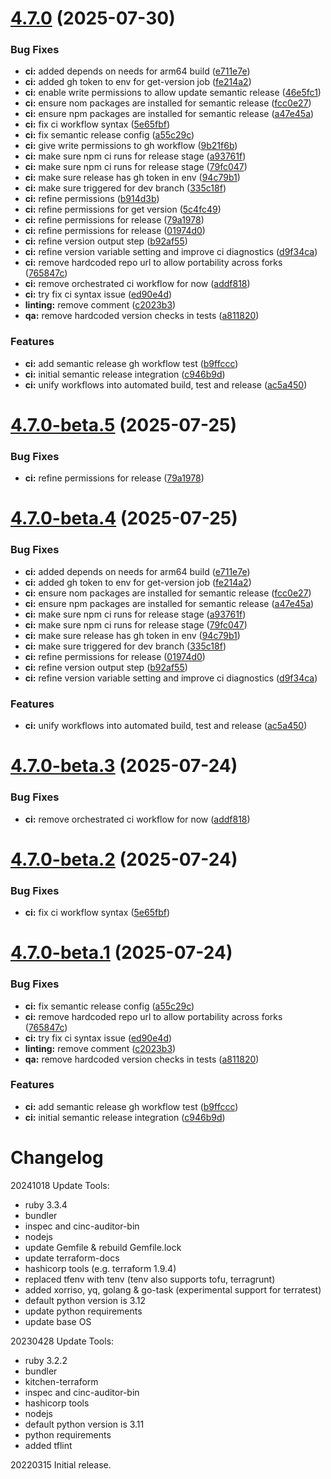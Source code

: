 # [4.7.0](https://github.com/effektiv-ai/terrarium/compare/v4.6.2...v4.7.0) (2025-07-30)


### Bug Fixes

* **ci:** added depends on needs for arm64 build ([e711e7e](https://github.com/effektiv-ai/terrarium/commit/e711e7eb419363c5b933c83b48293645a1595c62))
* **ci:** added gh token to env for get-version job ([fe214a2](https://github.com/effektiv-ai/terrarium/commit/fe214a2006cccf4365f77bd85d9aeceb0e2e5902))
* **ci:** enable write permissions to allow update semantic release ([46e5fc1](https://github.com/effektiv-ai/terrarium/commit/46e5fc1d79209990e5b95e1dfebc28179f69fc62))
* **ci:** ensure nom packages are installed for semantic release ([fcc0e27](https://github.com/effektiv-ai/terrarium/commit/fcc0e2763aa5fe3cb6c2958167d2b9a6ce1c5cd6))
* **ci:** ensure npm packages are installed for semantic release ([a47e45a](https://github.com/effektiv-ai/terrarium/commit/a47e45ac4bc6bbd8d352ddc30578ece6ed7c34fb))
* **ci:** fix ci workflow syntax ([5e65fbf](https://github.com/effektiv-ai/terrarium/commit/5e65fbfe2801732c22c6f02d481263c751dc8ee0))
* **ci:** fix semantic release config ([a55c29c](https://github.com/effektiv-ai/terrarium/commit/a55c29cf3a66473872ec794cd16fea00f19c7e73))
* **ci:** give write permissions to gh workflow ([9b21f6b](https://github.com/effektiv-ai/terrarium/commit/9b21f6bf60a4eb0742c22a937058b2beac768300))
* **ci:** make sure npm ci runs for release stage ([a93761f](https://github.com/effektiv-ai/terrarium/commit/a93761fed5b0d373b58d89c8f8c5286b5bd38f42))
* **ci:** make sure npm ci runs for release stage ([79fc047](https://github.com/effektiv-ai/terrarium/commit/79fc0474f9c56e798c32b571aa57de86aa01de0a))
* **ci:** make sure release has gh token in env ([94c79b1](https://github.com/effektiv-ai/terrarium/commit/94c79b11b3d06357d878f2e7caf1f547c2717b56))
* **ci:** make sure triggered for dev branch ([335c18f](https://github.com/effektiv-ai/terrarium/commit/335c18f89514be8c8975fd02f9f705dd3c1c6557))
* **ci:** refine permissions ([b914d3b](https://github.com/effektiv-ai/terrarium/commit/b914d3b90d17e8fd2f5cb56bac27e7f5355119d0))
* **ci:** refine permissions for get version ([5c4fc49](https://github.com/effektiv-ai/terrarium/commit/5c4fc49aa436bbb531451df1501959ebd83cc0c9))
* **ci:** refine permissions for release ([79a1978](https://github.com/effektiv-ai/terrarium/commit/79a1978c13e32a4cdc0d2255975f54abfb014dfb))
* **ci:** refine permissions for release ([01974d0](https://github.com/effektiv-ai/terrarium/commit/01974d048d643dddb60cda219cc8dc81ff2ffa75))
* **ci:** refine version output step ([b92af55](https://github.com/effektiv-ai/terrarium/commit/b92af55e1e09be9c0438f98002df5d195aeb7393))
* **ci:** refine version variable setting and improve ci diagnostics ([d9f34ca](https://github.com/effektiv-ai/terrarium/commit/d9f34cae5d8b3fc381e3eb1b8d54327be91c6ca0))
* **ci:** remove hardcoded repo url to allow portability across forks ([765847c](https://github.com/effektiv-ai/terrarium/commit/765847c73e25f8e48cb940ea699a161abfe8bb5f))
* **ci:** remove orchestrated ci workflow for now ([addf818](https://github.com/effektiv-ai/terrarium/commit/addf818312fc490a85e7d804c80e8b7527368600))
* **ci:** try fix ci syntax issue ([ed90e4d](https://github.com/effektiv-ai/terrarium/commit/ed90e4d7a127cb53086b5eb72fed603b5c7bc9d8))
* **linting:** remove comment ([c2023b3](https://github.com/effektiv-ai/terrarium/commit/c2023b38efbaf8eec44cb35fcd64d3e5b757c843))
* **qa:** remove hardcoded version checks in tests ([a811820](https://github.com/effektiv-ai/terrarium/commit/a811820862dc7983b642237ac5f18db5de5cd2c1))


### Features

* **ci:** add semantic release gh workflow test ([b9ffccc](https://github.com/effektiv-ai/terrarium/commit/b9ffccce271ab4f33d75f73cb73c3f99c19df49c))
* **ci:** initial semantic release integration ([c946b9d](https://github.com/effektiv-ai/terrarium/commit/c946b9d472131cfff5159dde4f618330ddea7c47))
* **ci:** unify workflows into automated build, test and release ([ac5a450](https://github.com/effektiv-ai/terrarium/commit/ac5a45088e94670e00856c823ba59b3f46fd3d9b))

# [4.7.0-beta.5](https://github.com/austindimmer/terrarium/compare/v4.7.0-beta.4...v4.7.0-beta.5) (2025-07-25)


### Bug Fixes

* **ci:** refine permissions for release ([79a1978](https://github.com/austindimmer/terrarium/commit/79a1978c13e32a4cdc0d2255975f54abfb014dfb))

# [4.7.0-beta.4](https://github.com/austindimmer/terrarium/compare/v4.7.0-beta.3...v4.7.0-beta.4) (2025-07-25)


### Bug Fixes

* **ci:** added depends on needs for arm64 build ([e711e7e](https://github.com/austindimmer/terrarium/commit/e711e7eb419363c5b933c83b48293645a1595c62))
* **ci:** added gh token to env for get-version job ([fe214a2](https://github.com/austindimmer/terrarium/commit/fe214a2006cccf4365f77bd85d9aeceb0e2e5902))
* **ci:** ensure nom packages are installed for semantic release ([fcc0e27](https://github.com/austindimmer/terrarium/commit/fcc0e2763aa5fe3cb6c2958167d2b9a6ce1c5cd6))
* **ci:** ensure npm packages are installed for semantic release ([a47e45a](https://github.com/austindimmer/terrarium/commit/a47e45ac4bc6bbd8d352ddc30578ece6ed7c34fb))
* **ci:** make sure npm ci runs for release stage ([a93761f](https://github.com/austindimmer/terrarium/commit/a93761fed5b0d373b58d89c8f8c5286b5bd38f42))
* **ci:** make sure npm ci runs for release stage ([79fc047](https://github.com/austindimmer/terrarium/commit/79fc0474f9c56e798c32b571aa57de86aa01de0a))
* **ci:** make sure release has gh token in env ([94c79b1](https://github.com/austindimmer/terrarium/commit/94c79b11b3d06357d878f2e7caf1f547c2717b56))
* **ci:** make sure triggered for dev branch ([335c18f](https://github.com/austindimmer/terrarium/commit/335c18f89514be8c8975fd02f9f705dd3c1c6557))
* **ci:** refine permissions for release ([01974d0](https://github.com/austindimmer/terrarium/commit/01974d048d643dddb60cda219cc8dc81ff2ffa75))
* **ci:** refine version output step ([b92af55](https://github.com/austindimmer/terrarium/commit/b92af55e1e09be9c0438f98002df5d195aeb7393))
* **ci:** refine version variable setting and improve ci diagnostics ([d9f34ca](https://github.com/austindimmer/terrarium/commit/d9f34cae5d8b3fc381e3eb1b8d54327be91c6ca0))


### Features

* **ci:** unify workflows into automated build, test and release ([ac5a450](https://github.com/austindimmer/terrarium/commit/ac5a45088e94670e00856c823ba59b3f46fd3d9b))

# [4.7.0-beta.3](https://github.com/austindimmer/terrarium/compare/v4.7.0-beta.2...v4.7.0-beta.3) (2025-07-24)


### Bug Fixes

* **ci:** remove orchestrated ci workflow for now ([addf818](https://github.com/austindimmer/terrarium/commit/addf818312fc490a85e7d804c80e8b7527368600))

# [4.7.0-beta.2](https://github.com/austindimmer/terrarium/compare/v4.7.0-beta.1...v4.7.0-beta.2) (2025-07-24)


### Bug Fixes

* **ci:** fix ci workflow syntax ([5e65fbf](https://github.com/austindimmer/terrarium/commit/5e65fbfe2801732c22c6f02d481263c751dc8ee0))

# [4.7.0-beta.1](https://github.com/austindimmer/terrarium/compare/v4.6.2...v4.7.0-beta.1) (2025-07-24)


### Bug Fixes

* **ci:** fix semantic release config ([a55c29c](https://github.com/austindimmer/terrarium/commit/a55c29cf3a66473872ec794cd16fea00f19c7e73))
* **ci:** remove hardcoded repo url to allow portability across forks ([765847c](https://github.com/austindimmer/terrarium/commit/765847c73e25f8e48cb940ea699a161abfe8bb5f))
* **ci:** try fix ci syntax issue ([ed90e4d](https://github.com/austindimmer/terrarium/commit/ed90e4d7a127cb53086b5eb72fed603b5c7bc9d8))
* **linting:** remove comment ([c2023b3](https://github.com/austindimmer/terrarium/commit/c2023b38efbaf8eec44cb35fcd64d3e5b757c843))
* **qa:** remove hardcoded version checks in tests ([a811820](https://github.com/austindimmer/terrarium/commit/a811820862dc7983b642237ac5f18db5de5cd2c1))


### Features

* **ci:** add semantic release gh workflow test ([b9ffccc](https://github.com/austindimmer/terrarium/commit/b9ffccce271ab4f33d75f73cb73c3f99c19df49c))
* **ci:** initial semantic release integration ([c946b9d](https://github.com/austindimmer/terrarium/commit/c946b9d472131cfff5159dde4f618330ddea7c47))

# Changelog

20241018 Update Tools:
- ruby 3.3.4
- bundler
- inspec and cinc-auditor-bin
- nodejs
- update Gemfile & rebuild Gemfile.lock
- update terraform-docs
- hashicorp tools (e.g. terraform 1.9.4)
- replaced tfenv with tenv (tenv also supports tofu, terragrunt)
- added xorriso, yq, golang & go-task (experimental support for terratest)
- default python version is 3.12
- update python requirements
- update base OS

20230428 Update Tools:
- ruby 3.2.2
- bundler
- kitchen-terraform
- inspec and cinc-auditor-bin
- hashicorp tools
- nodejs
- default python version is 3.11
- python requirements 
- added tflint 

20220315 Initial release.
